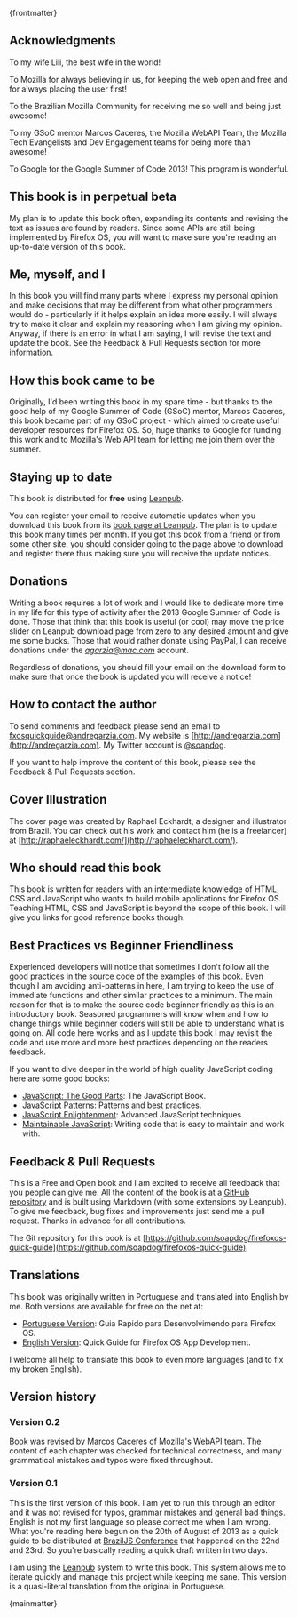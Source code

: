 {frontmatter}

## Acknowledgments

To my wife Lili, the best wife in the world!

To Mozilla for always believing in us, for keeping the web open and free and for always placing the user first!

To the Brazilian Mozilla Community for receiving me so well and being just awesome!

To my GSoC mentor Marcos Caceres, the Mozilla WebAPI Team, the Mozilla Tech Evangelists and Dev Engagement teams for being more than awesome!

To Google for the Google Summer of Code 2013! This program is wonderful.

## This book is in perpetual beta

My plan is to update this book often, expanding its contents and revising the text as issues are found by readers. Since some APIs are still being implemented by Firefox OS, you will want to make sure you're reading an up-to-date version of this book.

## Me, myself, and I

In this book you will find many parts where I express my personal opinion and make decisions that may be different from what other programmers would do - particularly if it helps explain an idea more easily. I will always try to make it clear and explain my reasoning when I am giving my opinion. Anyway, if there is an error in what I am saying, I will revise the text and update the book. See the Feedback & Pull Requests section for more information. 

## How this book came to be

Originally, I'd been writing this book in my spare time - but thanks to the good help of my Google Summer of Code (GSoC) mentor, Marcos Caceres, this book became part of my GSoC project - which aimed to create useful developer resources for Firefox OS. So, huge thanks to Google for funding this work and to Mozilla's Web API team for letting me join them over the summer. 

## Staying up to date

This book is distributed for **free** using [Leanpub](http://leanpub.com). 

You can register your email to receive automatic updates when you download this book from its [book page at Leanpub](http://leanpub.com/quickguidefirefoxosdevelopment). The plan is to update this book many times per month. If you got this book from a friend or from some other site, you should consider going to the page above to download and register there thus making sure you will receive the update notices.

## Donations

Writing a book requires a lot of work and I would like to dedicate more time in my life for this type of activity after the 2013 Google Summer of Code is done. Those that think that this book is useful (or cool) may move the price slider on Leanpub download page from zero to any desired amount and give me some bucks. Those that would rather donate using PayPal, I can receive donations under the *agarzia@mac.com* account. 

Regardless of donations, you should fill your email on the download form to make sure that once the book is updated you will receive a notice! 

## How to contact the author

To send comments and feedback please send an email to [fxosquickguide@andregarzia.com](mailto:fxosquickguide@andregarzia.com). My website is [http://andregarzia.com](http://andregarzia.com). My Twitter account is [@soapdog](http://twitter.com/soapdog).

If you want to help improve the content of this book, please see the Feedback & Pull Requests section.

## Cover Illustration

The cover page was created by Raphael Eckhardt, a designer and illustrator from Brazil. You can check out his work and contact him (he is a freelancer) at [http://raphaeleckhardt.com/](http://raphaeleckhardt.com/).

## Who should read this book

This book is written for readers with an intermediate knowledge of HTML, CSS and JavaScript who wants to build mobile applications for Firefox OS. Teaching HTML, CSS and JavaScript is beyond the scope of this book. I will give you links for good reference books though.

## Best Practices vs Beginner Friendliness 

Experienced developers will notice that sometimes I don't follow all the good practices in the source code of the examples of this book. Even though I am avoiding anti-patterns in here, I am trying to keep the use of immediate functions and other similar practices to a minimum. The main reason for that is to make the source code beginner friendly as this is an introductory book. Seasoned programmers will know when and how to change things while beginner coders will still be able to understand what is going on. All code here works and as I update this book I may revisit the code and use more and more best practices depending on the readers feedback.

If you want to dive deeper in the world of high quality JavaScript coding here are some good books:

* [JavaScript: The Good Parts](http://shop.oreilly.com/product/9780596517748.do): The JavaScript Book.
* [JavaScript Patterns](http://shop.oreilly.com/product/9780596806767.do): Patterns and best practices.
* [JavaScript Enlightenment](): Advanced JavaScript techniques.
* [Maintainable JavaScript](http://shop.oreilly.com/product/0636920027713.do): Writing code that is easy to maintain and work with.

## Feedback & Pull Requests

This is a Free and Open book and I am excited to receive all feedback that you people can give me. All the content of the book is at a [GitHub repository](https://github.com/soapdog/firefoxos-quick-guide) and is built using Markdown (with some extensions by Leanpub). To give me feedback, bug fixes and improvements just send me a pull request. Thanks in advance for all contributions.

The Git repository for this book is at [https://github.com/soapdog/firefoxos-quick-guide](https://github.com/soapdog/firefoxos-quick-guide).

## Translations

This book was originally written in Portuguese and translated into English by me. Both versions are available for free on the net at:

* [Portuguese Version](http://leanpub.com/guiarapidofirefoxos): Guia Rapido para Desenvolvimendo para Firefox OS.
* [English Version](http://leanpub.com/quickguidefirefoxosdevelopment): Quick Guide for Firefox OS App Development.

I welcome all help to translate this book to even more languages (and to fix my broken English).

## Version history

### Version 0.2
Book was revised by Marcos Caceres of Mozilla's WebAPI team. The content of each chapter was checked for technical correctness, and many grammatical mistakes and typos were fixed throughout. 

### Version 0.1

This is the first version of this book. I am yet to run this through an editor and it was not revised for typos, grammar mistakes and general bad things. English is not my first language so please correct me when I am wrong. What you're reading here begun on the 20th of August of 2013 as a quick guide to be distributed at [BrazilJS Conference](http://braziljs.com.br/) that happened on the 22nd and 23rd. So you're basically reading a quick draft written in two days.

I am using the [Leanpub](http://leanpub.com) system to write this book. This system allows me to iterate quickly and manage this project while keeping me sane. This version is a quasi-literal translation from the original in Portuguese.

{mainmatter}
